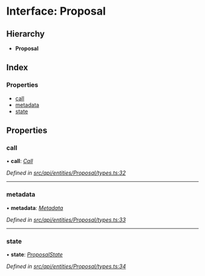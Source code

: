 # Interface: Proposal

## Hierarchy

* **Proposal**

## Index

### Properties

* [call](_src_api_entities_proposal_types_.proposal.md#call)
* [metadata](_src_api_entities_proposal_types_.proposal.md#metadata)
* [state](_src_api_entities_proposal_types_.proposal.md#state)

## Properties

###  call

• **call**: *[Call](_src_api_entities_proposal_types_.call.md)*

*Defined in [src/api/entities/Proposal/types.ts:32](https://github.com/PolymathNetwork/polymesh-sdk/blob/6f0a424/src/api/entities/Proposal/types.ts#L32)*

___

###  metadata

• **metadata**: *[Metadata](_src_api_entities_proposal_types_.metadata.md)*

*Defined in [src/api/entities/Proposal/types.ts:33](https://github.com/PolymathNetwork/polymesh-sdk/blob/6f0a424/src/api/entities/Proposal/types.ts#L33)*

___

###  state

• **state**: *[ProposalState](../modules/_src_api_entities_proposal_types_.md#proposalstate)*

*Defined in [src/api/entities/Proposal/types.ts:34](https://github.com/PolymathNetwork/polymesh-sdk/blob/6f0a424/src/api/entities/Proposal/types.ts#L34)*
